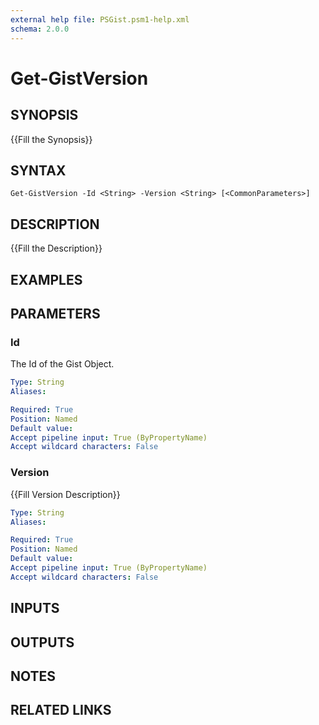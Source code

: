```yaml
---
external help file: PSGist.psm1-help.xml
schema: 2.0.0
---
```


# Get-GistVersion
## SYNOPSIS
{{Fill the Synopsis}}

## SYNTAX

```
Get-GistVersion -Id <String> -Version <String> [<CommonParameters>]
```

## DESCRIPTION
{{Fill the Description}}

## EXAMPLES

## PARAMETERS

### Id
The Id of the Gist Object.

```yaml
Type: String
Aliases: 

Required: True
Position: Named
Default value: 
Accept pipeline input: True (ByPropertyName)
Accept wildcard characters: False
```

### Version
{{Fill Version Description}}

```yaml
Type: String
Aliases: 

Required: True
Position: Named
Default value: 
Accept pipeline input: True (ByPropertyName)
Accept wildcard characters: False
```

## INPUTS

## OUTPUTS

## NOTES

## RELATED LINKS


